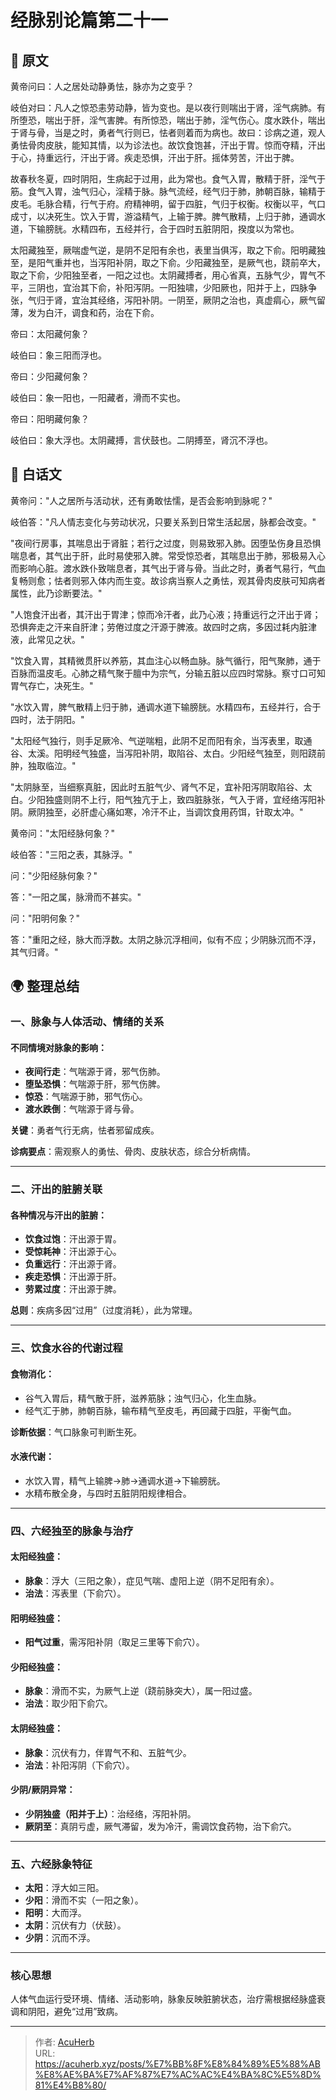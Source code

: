 # 经脉别论篇第二十一


## 📜 原文

黄帝问曰：人之居处动静勇怯，脉亦为之变乎？

岐伯对曰：凡人之惊恐恚劳动静，皆为变也。是以夜行则喘出于肾，淫气病肺。有所堕恐，喘出于肝，淫气害脾。有所惊恐，喘出于肺，淫气伤心。度水跌仆，喘出于肾与骨，当是之时，勇者气行则已，怯者则着而为病也。故曰：诊病之道，观人勇怯骨肉皮肤，能知其情，以为诊法也。故饮食饱甚，汗出于胃。惊而夺精，汗出于心，持重远行，汗出于肾。疾走恐惧，汗出于肝。摇体劳苦，汗出于脾。

故春秋冬夏，四时阴阳，生病起于过用，此为常也。食气入胃，散精于肝，淫气于筋。食气入胃，浊气归心，淫精于脉。脉气流经，经气归于肺，肺朝百脉，输精于皮毛。毛脉合精，行气于府。府精神明，留于四脏，气归于权衡。权衡以平，气口成寸，以决死生。饮入于胃，游溢精气，上输于脾。脾气散精，上归于肺，通调水道，下输膀胱。水精四布，五经并行，合于四时五脏阴阳，揆度以为常也。

太阳藏独至，厥喘虚气逆，是阴不足阳有余也，表里当俱泻，取之下俞。阳明藏独至，是阳气重并也，当泻阳补阴，取之下俞。少阳藏独至，是厥气也，跷前卒大，取之下俞，少阳独至者，一阳之过也。太阴藏搏者，用心省真，五脉气少，胃气不平，三阴也，宜治其下俞，补阳泻阴。一阳独啸，少阳厥也，阳并于上，四脉争张，气归于肾，宜治其经络，泻阳补阴。一阴至，厥阴之治也，真虚㾓心，厥气留薄，发为白汗，调食和药，治在下俞。

帝曰：太阳藏何象？

岐伯曰：象三阳而浮也。

帝曰：少阳藏何象？

岐伯曰：象一阳也，一阳藏者，滑而不实也。

帝曰：阳明藏何象？

岐伯曰：象大浮也。太阴藏搏，言伏鼓也。二阴搏至，肾沉不浮也。

## 🌿 白话文

黄帝问："人之居所与活动状，还有勇敢怯懦，是否会影响到脉呢？"

岐伯答："凡人情志变化与劳动状况，只要关系到日常生活起居，脉都会改变。"

"夜间行房事，其喘息出于肾脏；若行之过度，则易致邪入肺。因堕坠伤身且恐惧喘息者，其气出于肝，此时易使邪入脾。常受惊恐者，其喘息出于肺，邪极易入心而影响心脏。渡水跌仆致喘息者，其气出于肾与骨。当此之时，勇者气易行，气血复畅则愈；怯者则邪入体内而生变。故诊病当察人之勇怯，观其骨肉皮肤可知病者属性，此乃诊断要法。"

"人饱食汗出者，其汗出于胃津；惊而冷汗者，此乃心液；持重远行之汗出于肾；恐惧奔走之汗来自肝津；劳倦过度之汗源于脾液。故四时之病，多因过耗内脏津液，此常见之状。"

"饮食入胃，其精微贯肝以养筋，其血注心以畅血脉。脉气循行，阳气聚肺，通于百脉而温皮毛。心肺之精气聚于膻中为宗气，分输五脏以应四时常脉。察寸口可知胃气存亡，决死生。"

"水饮入胃，脾气散精上归于肺，通调水道下输膀胱。水精四布，五经并行，合于四时，法于阴阳。"

"太阳经气独行，则手足厥冷、气逆喘粗，此阴不足而阳有余，当泻表里，取通谷、太溪。阳明经气独盛，当泻阳补阴，取陷谷、太白。少阳经气独至，则阳跷前肿，独取临泣。"

"太阴脉至，当细察真脏，因此时五脏气少、肾气不足，宜补阳泻阴取陷谷、太白。少阳独盛则阴不上行，阳气独亢于上，致四脏脉张，气入于肾，宜经络泻阳补阴。厥阴独至，必肝虚心痛如寒，冷汗不止，当调饮食用药饵，针取太冲。"

黄帝问："太阳经脉何象？"

岐伯答："三阳之表，其脉浮。"

问："少阳经脉何象？"

答："一阳之属，脉滑而不甚实。"

问："阳明何象？"

答："重阳之经，脉大而浮数。太阴之脉沉浮相间，似有不应；少阴脉沉而不浮，其气归肾。"

## 🌍 整理总结

### 一、脉象与人体活动、情绪的关系

#### 不同情境对脉象的影响：

- **夜间行走**：气喘源于肾，邪气伤肺。
- **堕坠恐惧**：气喘源于肝，邪气伤脾。
- **惊恐**：气喘源于肺，邪气伤心。
- **渡水跌倒**：气喘源于肾与骨。

**关键**：勇者气行无病，怯者邪留成疾。

**诊病要点**：需观察人的勇怯、骨肉、皮肤状态，综合分析病情。

---

### 二、汗出的脏腑关联

#### 各种情况与汗出的脏腑：

- **饮食过饱**：汗出源于胃。
- **受惊耗神**：汗出源于心。
- **负重远行**：汗出源于肾。
- **疾走恐惧**：汗出源于肝。
- **劳累过度**：汗出源于脾。

**总则**：疾病多因“过用”（过度消耗），此为常理。

---

### 三、饮食水谷的代谢过程

#### 食物消化：

- 谷气入胃后，精气散于肝，滋养筋脉；浊气归心，化生血脉。
- 经气汇于肺，肺朝百脉，输布精气至皮毛，再回藏于四脏，平衡气血。

**诊断依据**：气口脉象可判断生死。

#### 水液代谢：

- 水饮入胃，精气上输脾→肺→通调水道→下输膀胱。
- 水精布散全身，与四时五脏阴阳规律相合。

---

### 四、六经独至的脉象与治疗

#### 太阳经独盛：

- **脉象**：浮大（三阳之象），症见气喘、虚阳上逆（阴不足阳有余）。
- **治法**：泻表里（下俞穴）。

#### 阳明经独盛：

- **阳气过重**，需泻阳补阴（取足三里等下俞穴）。

#### 少阳经独盛：

- **脉象**：滑而不实，为厥气上逆（跷前脉突大），属一阳过盛。
- **治法**：取少阳下俞穴。

#### 太阴经独盛：

- **脉象**：沉伏有力，伴胃气不和、五脏气少。
- **治法**：补阳泻阴（下俞穴）。

#### 少阴/厥阴异常：

- **少阴独盛（阳并于上）**：治经络，泻阳补阴。
- **厥阴至**：真阴亏虚，厥气滞留，发为冷汗，需调饮食药物，治下俞穴。

---

### 五、六经脉象特征

- **太阳**：浮大如三阳。
- **少阳**：滑而不实（一阳之象）。
- **阳明**：大而浮。
- **太阴**：沉伏有力（伏鼓）。
- **少阴**：沉而不浮。

---

### 核心思想

人体气血运行受环境、情绪、活动影响，脉象反映脏腑状态，治疗需根据经脉盛衰调和阴阳，避免“过用”致病。

---

> 作者: [AcuHerb](https://acuherb.xyz)  
> URL: https://acuherb.xyz/posts/%E7%BB%8F%E8%84%89%E5%88%AB%E8%AE%BA%E7%AF%87%E7%AC%AC%E4%BA%8C%E5%8D%81%E4%B8%80/  

